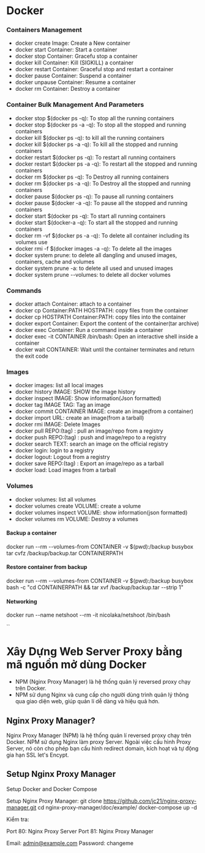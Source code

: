 # Docker
### Containers Management

- docker create Image: Create a New container
- docker start Container: Start a container
- docker stop Container: Gracefu stop a container
- docker kill Container: Kill (SIGKILL) a container
- docker restart Container: Graceful stop and restart a container
- docker pause Container: Suspend a container
- docker unpause Container: Resume a container
- docker rm Container: Destroy a container


### Container Bulk Management And Parameters

- docker stop $(docker ps -q): To stop all the running containers
- docker stop $(docker ps -a -q): To stop all the stopped and running containers
- docker kill $(docker ps -q): to kill all the running containers
- docker kill $(docker ps -a -q): To kill all the stopped and running containers
- docker restart $(docker ps -q): To restart all running containers
- docker restart $(docker ps -a -q): To restart all the stopped and running containers
- docker rm $(docker ps -q): To Destroy all running containers
- docker rm $(docker ps -a -q): To Destroy all the stopped and running containers
- docker pause $(docker ps -q): To pause all running containers
- docker pause $(docker -a -q): To pause all the stopped and running containers
- docker start $(docker ps -q): To start all running containers
- docker start $(docker-a -q): To start all the stopped and running containers
- docker rm -vf $(docker ps -a -q): To delete all container including its volumes use
- docker rmi -f $(docker images -a -q): To delete all the images
- docker system prune: to delete all dangling and unused images, containers, cache and volumes
- docker system prune -a: to delete all used and unused images
- docker system prune --volumes: to delete all docker volumes

### Commands

- docker attach Container: attach to a container
- docker cp Container:PATH HOSTPATH: copy files from the container
- docker cp HOSTPATH Container:PATH: copy files into the container
- docker export Container: Export the content of the container(tar archive)
- docker exec Container: Run a command inside a container
- docker exec -it CONTAINER /bin/bash: Open an interactive shell inside a container
- docker wait CONTAINER: Wait until the container terminates and return the exit code

### Images

- docker images: list all local images
- docker history IMAGE: SHOW the image history
- docker inspect IMAGE: Show information(Json formatted)
- docker tag IMAGE TAG: Tag an image
- docker commit CONTAINER IMAGE: create an image(from a container)
- docker import URL: create an image(from a tarball)
- docker rmi IMAGE: Delete Images
- docker pull REPO:(tag) : pull an image/repo from a registry
- docker push REPO:(tag) : push and image/repo to a registry
- docker search TEXT: search an image on the official registry
- docker login: login to a registry
- docker logout:  Logout from a registry
- docker save REPO:(tag) : Export an image/repo as a tarball
- docker load: Load images from a tarball

### Volumes

- docker volumes: list all volumes
- docker volumes create VOLUME: create a volume
- docker volumes inspect VOLUME: show information(json formatted)
- docker volumes rm VOLUME: Destroy a volumes


#### Backup a container

docker run --rm --volumes-from CONTAINER -v $(pwd):/backup busybox tar cvfz /backup/backup.tar CONTAINERPATH

#### Restore container from backup

docker run --rm --volumes-from CONTAINER -v $(pwd):/backup busybox bash -c "cd CONTAINERPATH && tar xvf /backup/backup.tar --strip 1"

#### Networking

docker run --name netshoot --rm -it nicolaka/netshoot /bin/bash

``

# Xây Dựng Web Server Proxy bằng mã nguồn mở dùng Docker
- NPM (Nginx Proxy Manager) là hệ thống quản lý reversed proxy chạy trên Docker.
- NPM sử dụng Nginx và cung cấp cho người dùng trình quản lý thông qua giao diện web, giúp quản lí dễ dàng và hiệu quả hơn.

## Nginx Proxy Manager?

Nginx Proxy Manager (NPM) là hệ thống quán lí reversed proxy chạy trên Docker.
NPM sử dụng Nginx làm proxy Server.
Ngoài việc cấu hình Proxy Server, nó còn cho phép bạn cấu hình redirect domain, kích hoạt và tự động gia hạn SSL let's Encypt.

## Setup Nginx Proxy Manager

Setup Docker and Docker Compose

Setup Nginx Proxy Manager:
git clone https://github.com/jc21/nginx-proxy-manager.git
cd nginx-proxy-manager/doc/example/
docker-compose up -d

Kiểm tra:

Port 80: Nginx Proxy Server
Port 81: Nginx Proxy Manager

Email: admin@example.com
Password: changeme
